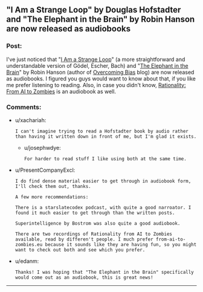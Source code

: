 ## "I Am a Strange Loop" by Douglas Hofstadter and "The Elephant in the Brain" by Robin Hanson are now released as audiobooks

### Post:

I've just noticed that "[I Am a Strange Loop](https://www.audible.com/pd/I-Am-a-Strange-Loop-Audiobook/B07HJ9NHHM)" (a more straightforward and understandable version of Gödel, Escher, Bach) and "[The Elephant in the Brain](https://www.audible.com/pd/The-Elephant-in-the-Brain-Audiobook/1541446216)" by Robin Hanson (author of [Overcoming Bias](http://www.overcomingbias.com/) blog) are now  released as audiobooks. I figured you guys would want to know about that, if you like me prefer listening to reading. Also, in case you didn't know, [Rationality: From AI to Zombies](https://www.audible.com/pd/Rationality-From-AI-to-Zombies-Audiobook/B076ZY6Y9C) is an audiobook as well.

### Comments:

- u/xachariah:
  ```
  I can't imagine trying to read a Hofstadter book by audio rather than having it written down in front of me, but I'm glad it exists.
  ```

  - u/josephwdye:
    ```
    For harder to read stuff I like using both at the same time.
    ```

- u/PresentCompanyExcl:
  ```
  I do find dense material easier to get through in audiobook form, I'll check them out, thanks.

  A few more recommendations:

  There is a starslatecodex podcast, with quite a good narroator. I found it much easier to get through than the written posts.

  Superintelligence by Bostrom was also quite a good audiobook.

  There are two recordings of Rationality from AI to Zombies available, read by differen't people. I much prefer from-ai-to-zombies.eu because it sounds like they are having fun, so you might want to check out both and see which you prefer.
  ```

- u/edanm:
  ```
  Thanks! I was hoping that "The Elephant in the Brain" specifically would come out as an audiobook, this is great news!
  ```

---


